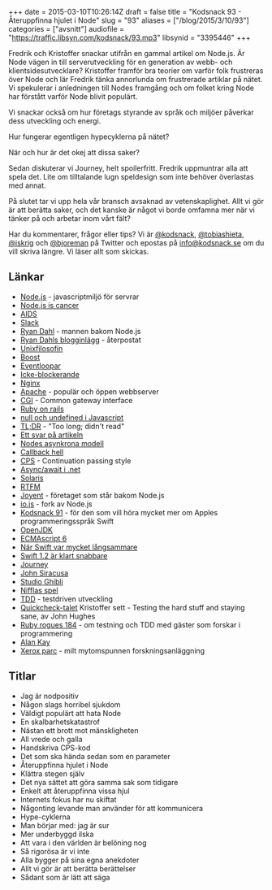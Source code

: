 +++
date = 2015-03-10T10:26:14Z
draft = false
title = "Kodsnack 93 - Återuppfinna hjulet i Node"
slug = "93"
aliases = ["/blog/2015/3/10/93"]
categories = ["avsnitt"]
audiofile = "https://traffic.libsyn.com/kodsnack/93.mp3"
libsynid = "3395446"
+++

Fredrik och Kristoffer snackar utifrån en gammal artikel om Node.js. Är Node vägen in till serverutveckling för en generation av webb- och klientsidesutvecklare? Kristoffer framför bra teorier om varför folk frustreras över Node och lär Fredrik tänka annorlunda om frustrerade artiklar på nätet. Vi spekulerar i anledningen till Nodes framgång och om folket kring Node har förstått varför Node blivit populärt.

Vi snackar också om hur företags styrande av språk och miljöer påverkar dess utveckling och energi. 

Hur fungerar egentligen hypecyklerna på nätet?

När och hur är det okej att dissa saker?

Sedan diskuterar vi Journey, helt spoilerfritt. Fredrik uppmuntrar alla att spela det. Lite om tilltalande lugn speldesign som inte behöver överlastas med annat.

På slutet tar vi upp hela vår bransch avsaknad av vetenskaplighet. Allt vi gör är att berätta saker, och det kanske är något vi borde omfamna mer när vi tänker på och arbetar inom vårt fält?

Har du kommentarer, frågor eller tips? Vi är [@kodsnack](https://www.twitter.com/kodsnack), [@tobiashieta](https://www.twitter.com/tobiashieta), [@iskrig](https://www.twitter.com/iskrig) och [@bjoreman](https://www.twitter.com/bjoreman) på Twitter och epostas på [info@kodsnack.se](mailto:info@kodsnack.se) om du vill skriva längre. Vi läser allt som skickas.

## Länkar ##
* [Node.js](http://en.wikipedia.org/wiki/Node.js) - javascriptmiljö för servrar
* [Node.js is cancer](http://random.0x7b8.net/node-js-is-cancer.html)
* [AIDS](http://en.wikipedia.org/wiki/HIV/AIDS)
* [Slack](http://en.wikipedia.org/wiki/Slack_%28software%29)
* [Ryan Dahl](http://www.quora.com/Who-is-Ryan-Dahl) - mannen bakom Node.js
* [Ryan Dahls blogginlägg](https://plus.google.com/116904230181415286707/posts/DnAMAN5sUR8) - återpostat
* [Unixfilosofin](http://en.wikipedia.org/wiki/Unix_philosophy)
* [Boost](http://en.wikipedia.org/wiki/Boost_%28C%2B%2B_libraries%29)
* [Eventloopar](http://strongloop.com/strongblog/node-js-event-loop/)
* [Icke-blockerande](http://hueniverse.com/2011/06/29/the-style-of-non-blocking/)
* [Nginx](http://en.wikipedia.org/wiki/Nginx)
* [Apache](http://en.wikipedia.org/wiki/Apache_HTTP_Server) - populär och öppen webbserver
* [CGI](http://en.wikipedia.org/wiki/Common_Gateway_Interface) - Common gateway interface
* [Ruby on rails](http://en.wikipedia.org/wiki/Ruby_on_Rails)
* [null och undefined i Javascript](http://saladwithsteve.com/2008/02/javascript-undefined-vs-null.html)
* [TL;DR](http://en.wikipedia.org/wiki/TL;DR) - "Too long; didn't read"
* [Ett svar på artikeln](http://www.uberbrady.com/2011/10/nodejs-is-not-cancer-you-are-just-moron.html)
* [Nodes asynkrona modell](http://www.informit.com/articles/article.aspx?p=2102373)
* [Callback hell](http://callbackhell.com/)
* [CPS](http://en.wikipedia.org/wiki/Continuation-passing_style) - Continuation passing style
* [Async/await i .net](https://msdn.microsoft.com/en-us/library/hh191443.aspx)
* [Solaris](http://en.wikipedia.org/wiki/Solaris_%28operating_system%29)
* [RTFM](http://en.wikipedia.org/wiki/RTFM)
* [Joyent](http://en.wikipedia.org/wiki/Joyent) - företaget som står bakom Node.js
* [io.js](https://iojs.org/en/index.html) - fork av Node.js
* [Kodsnack 91](https://kodsnack.se/91/) - för den som vill höra mycket mer om Apples programmeringsspråk Swift
* [OpenJDK](http://openjdk.java.net/)
* [ECMAscript 6](http://wiki.ecmascript.org/doku.php?id=harmony:specification_drafts)
* [När Swift var mycket långsammare](http://www.jessesquires.com/apples-to-apples-part-two/)
* [Swift 1.2 är klart snabbare](http://blog.human-friendly.com/swift-1-dot-2-update-xcode-6-dot-3-beta-2-performance)
* [Journey](http://en.wikipedia.org/wiki/Journey_%282012_video_game%29)
* [John Siracusa](http://hypercritical.co/about/)
* [Studio Ghibli](http://en.wikipedia.org/wiki/Studio_Ghibli)
* [Nifflas spel](http://nifflas.ni2.se/)
* [TDD](http://en.wikipedia.org/wiki/Test-driven_development) - testdriven utveckling
* [Quickcheck-talet](https://www.youtube.com/watch?v=zi0rHwfiX1Q) Kristoffer sett - Testing the hard stuff and staying sane, av John Hughes
* [Ruby rogues 184](http://devchat.tv/ruby-rogues/184-rr-what-we-actually-know-about-software-development-and-why-we-believe-it-s-true-with-greg-wilson-and-andreas-stefik) - om testning och TDD med gäster som forskar i programmering
* [Alan Kay](http://en.wikipedia.org/wiki/Alan_Kay)
* [Xerox parc](http://en.wikipedia.org/wiki/PARC_%28company%29) - milt mytomspunnen forskningsanläggning

## Titlar ##
* Jag är nodpositiv
* Någon slags horribel sjukdom
* Väldigt populärt att hata Node
* En skalbarhetskatastrof
* Nästan ett brott mot mänskligheten
* All vrede och galla
* Handskriva CPS-kod
* Det som ska hända sedan som en parameter
* Återuppfinna hjulet i Node
* Klättra stegen själv
* Det nya sättet att göra samma sak som tidigare
* Enkelt att återuppfinna vissa hjul
* Internets fokus har nu skiftat
* Någonting levande man använder för att kommunicera
* Hype-cyklerna
* Man börjar med: jag är sur
* Mer underbyggd ilska
* Att vara i den världen är belöning nog
* Så rigorösa är vi inte
* Alla bygger på sina egna anekdoter
* Allt vi gör är att berätta berättelser
* Sådant som är lätt att säga